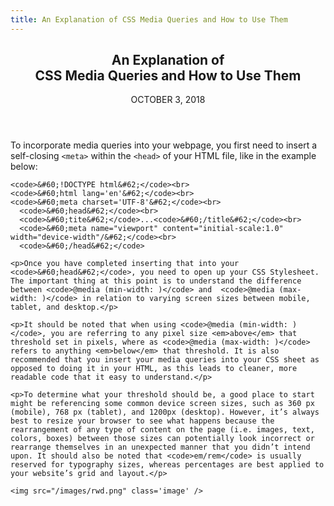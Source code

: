 ```yaml
---
title: An Explanation of CSS Media Queries and How to Use Them
---
```


<main class='blogposts__container'>
      <header>
      <h2>An Explanation of<br> CSS Media Queries and How to Use Them</h2>
      <time datetime="2018-10-3">OCTOBER 3, 2018</time>
    </header>
    <p>To incorporate media queries into your webpage, you first need to insert a self-closing <code>&#60;meta&#62;</code> within the <code>&#60;head&#62;</code> of your HTML file, like in the example below:</p>

    <code>&#60;!DOCTYPE html&#62;</code><br>
    <code>&#60;html lang='en'&#62;</code><br>
    <code>&#60;meta charset='UTF-8'&#62;</code><br>
      <code>&#60;head&#62;</code><br>
      <code>&#60;tite&#62;</code>...<code>&#60;/title&#62;</code><br>
      <code>&#60;meta name="viewport" content="initial-scale:1.0" width="device-width"/&#62;</code><br>
      <code>&#60;/head&#62;</code>

    <p>Once you have completed inserting that into your <code>&#60;head&#62;</code>, you need to open up your CSS Stylesheet. The important thing at this point is to understand the difference between <code>@media (min-width: )</code> and  <code>@media (max-width: )</code> in relation to varying screen sizes between mobile, tablet, and desktop.</p>

    <p>It should be noted that when using <code>@media (min-width: )</code>, you are referring to any pixel size <em>above</em> that threshold set in pixels, where as <code>@media (max-width: )</code> refers to anything <em>below</em> that threshold. It is also recommended that you insert your media queries into your CSS sheet as opposed to doing it in your HTML, as this leads to cleaner, more readable code that it easy to understand.</p>

    <p>To determine what your threshold should be, a good place to start might be referencing some common device screen sizes, such as 360 px (mobile), 768 px (tablet), and 1200px (desktop). However, it’s always best to resize your browser to see what happens because the rearrangement of any type of content on the page (i.e. images, text, colors, boxes) between those sizes can potentially look incorrect or rearrange themselves in an unexpected manner that you didn’t intend upon. It should also be noted that <code>em/rem</code> is usually reserved for typography sizes, whereas percentages are best applied to your website’s grid and layout.</p>

    <img src="/images/rwd.png" class='image' />
  </main>
